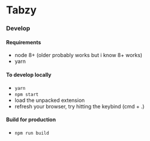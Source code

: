 # Tabzy

### Develop

#### Requirements

* node 8+ (older probably works but i know 8+ works)
* yarn


#### To develop locally

* `yarn`
* `npm start`
* load the unpacked extension
* refresh your browser, try hitting the keybind (cmd + .)

#### Build for production

* `npm run build`
